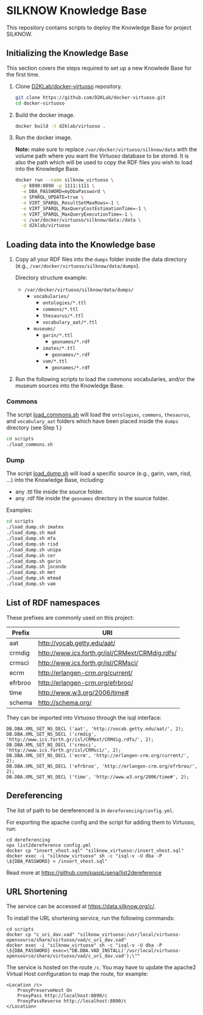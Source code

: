 # SILKNOW Knowledge Base

This repository contains scripts to deploy the Knowledge Base for project SILKNOW.

## Initializing the Knowledge Base

This section covers the steps required to set up a new Knowlede Base for the first time.

1. Clone [D2KLab/docker-virtuoso](https://github.com/D2KLab/docker-virtuoso) repository.

    ```bash
    git clone https://github.com/D2KLab/docker-virtuoso.git
    cd docker-virtuoso
    ```

2. Build the docker image.

    ```bash
    docker build -t d2klab/virtuoso .
    ```

3. Run the docker image.

    **Note:** make sure to replace `/var/docker/virtuoso/silknow/data` with the volume path where you want the Virtuoso database to be stored. It is also the path which will be used to copy the RDF files you wish to load into the Knowledge Base.

    ```bash
    docker run --name silknow_virtuoso \
      -p 8890:8890 -p 1111:1111 \
      -e DBA_PASSWORD=myDbaPassword \
      -e SPARQL_UPDATE=true \
      -e VIRT_SPARQL_ResultSetMaxRows=-1 \
      -e VIRT_SPARQL_MaxQueryCostEstimationTime=-1 \
      -e VIRT_SPARQL_MaxQueryExecutionTime=-1 \
      -v /var/docker/virtuoso/silknow/data:/data \
      -d d2klab/virtuoso
    ```

## Loading data into the Knowledge base

1. Copy all your RDF files into the `dumps` folder inside the data directory (e.g., `/var/docker/virtuoso/silknow/data/dumps`).

    Directory structure example:

    - `/var/docker/virtuoso/silknow/data/dumps/`
      - `vocabularies/`
        - `ontologies/*.ttl`
        - `commons/*.ttl`
        - `thesaurus/*.ttl`
        - `vocabulary_aat/*.ttl`
      - `museums/`
        - `garin/*.ttl`
          - `geonames/*.rdf`
        - `imatex/*.ttl`
          - `geonames/*.rdf`
        - `vam/*.ttl`
          - `geonames/*.rdf`

2. Run the following scripts to load the commons vocabularies, and/or the museum sources into the Knowledge Base.

### Commons

The script [load_commons.sh](scripts/load_commons.sh) will load the `ontologies`, `commons`, `thesaurus`, and `vocabulary_aat` folders which have been placed inside the `dumps` directory (see Step 1.)

```bash
cd scripts
./load_commons.sh
```

### Dump

The script [load_dump.sh](scripts/load_dump.sh) will load a specific source (e.g., garin, vam, risd, ...) into the Knowledge Base, including:

* any .ttl file inside the source folder.
* any .rdf file inside the `geonames` directory in the source folder.

Examples:

```bash
cd scripts
./load_dump.sh imatex
./load_dump.sh mad
./load_dump.sh mfa
./load_dump.sh risd
./load_dump.sh unipa
./load_dump.sh cer
./load_dump.sh garin
./load_dump.sh joconde
./load_dump.sh met
./load_dump.sh mtmad
./load_dump.sh vam
```

## List of RDF namespaces

These prefixes are commonly used on this project:

| Prefix | URI |
| - | - |
| aat | http://vocab.getty.edu/aat/
| crmdig | http://www.ics.forth.gr/isl/CRMext/CRMdig.rdfs/ |
| crmsci | http://www.ics.forth.gr/isl/CRMsci/ |
| ecrm | http://erlangen-crm.org/current/ |
| efrbroo | http://erlangen-crm.org/efrbroo/ |
| time | http://www.w3.org/2006/time# |
| schema | http://schema.org/ |

They can be imported into Virtuoso through the isql interface:

```
DB.DBA.XML_SET_NS_DECL ('aat', 'http://vocab.getty.edu/aat/', 2);
DB.DBA.XML_SET_NS_DECL ('crmdig', 'http://www.ics.forth.gr/isl/CRMext/CRMdig.rdfs/', 2);
DB.DBA.XML_SET_NS_DECL ('crmsci', 'http://www.ics.forth.gr/isl/CRMsci/', 2);
DB.DBA.XML_SET_NS_DECL ('ecrm', 'http://erlangen-crm.org/current/', 2);
DB.DBA.XML_SET_NS_DECL ('efrbroo', 'http://erlangen-crm.org/efrbroo/', 2);
DB.DBA.XML_SET_NS_DECL ('time', 'http://www.w3.org/2006/time#', 2);
```

## Dereferencing

The list of path to be dereferenced is in `dereferencing/config.yml`.

For exporting the apache config and the script for adding them to Virtuoso, run:

```
cd dereferencing
npx list2dereference config.yml
docker cp "insert_vhost.sql" "silknow_virtuoso:/insert_vhost.sql"
docker exec -i "silknow_virtuoso" sh -c "isql-v -U dba -P \${DBA_PASSWORD} < /insert_vhost.sql"
```

Read more at https://github.com/pasqLisena/list2dereference

## URL Shortening

The service can be accessed at https://data.silknow.org/c/.

To install the URL shortening service, run the following commands:

```
cd scripts
docker cp "c_uri_dav.vad" "silknow_virtuoso:/usr/local/virtuoso-opensource/share/virtuoso/vad/c_uri_dav.vad"
docker exec -i "silknow_virtuoso" sh -c "isql-v -U dba -P \${DBA_PASSWORD} exec=\"DB.DBA.VAD_INSTALL('/usr/local/virtuoso-opensource/share/virtuoso/vad/c_uri_dav.vad');\""
```

The service is hosted on the route `/c`. You may have to update the apache2 Virtual Host configuration to map the route, for example:

```
<Location /c>
    ProxyPreserveHost On
    ProxyPass http://localhost:8890/c
    ProxyPassReverse http://localhost:8890/c
</Location>
```
